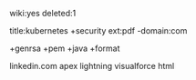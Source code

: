 wiki:yes deleted:1

title:kubernetes +security ext:pdf -domain:com

+genrsa +pem +java +format

linkedin.com apex lightning visualforce html